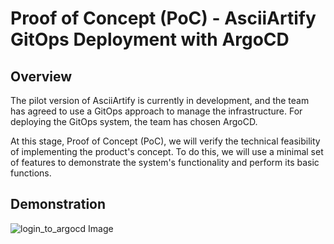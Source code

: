 # Proof of Concept (PoC) - AsciiArtify GitOps Deployment with ArgoCD

## Overview

The pilot version of AsciiArtify is currently in development, and the team has agreed to use a GitOps approach to manage the infrastructure. For deploying the GitOps system, the team has chosen ArgoCD.

At this stage, Proof of Concept (PoC), we will verify the technical feasibility of implementing the product's concept. To do this, we will use a minimal set of features to demonstrate the system's functionality and perform its basic functions.

## Demonstration

![login_to_argocd Image](../.data/login_to_argocd.gif)